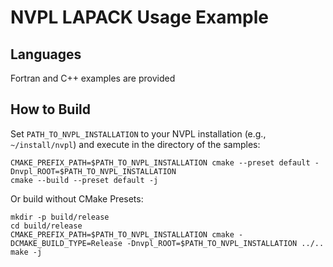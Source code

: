 # NVPL LAPACK Usage Example

## Languages

Fortran and C++ examples are provided

## How to Build

Set `PATH_TO_NVPL_INSTALLATION` to your NVPL installation (e.g., `~/install/nvpl`) and execute in the directory of the samples:

```
CMAKE_PREFIX_PATH=$PATH_TO_NVPL_INSTALLATION cmake --preset default -Dnvpl_ROOT=$PATH_TO_NVPL_INSTALLATION
cmake --build --preset default -j
```

Or build without CMake Presets:

```
mkdir -p build/release
cd build/release
CMAKE_PREFIX_PATH=$PATH_TO_NVPL_INSTALLATION cmake -DCMAKE_BUILD_TYPE=Release -Dnvpl_ROOT=$PATH_TO_NVPL_INSTALLATION ../..
make -j
```
